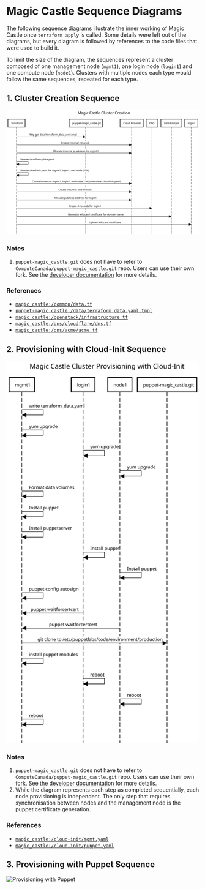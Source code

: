 # Magic Castle Sequence Diagrams

The following sequence diagrams illustrate the inner working of Magic Castle
once `terraform apply` is called. Some details were left out of the diagrams,
but every diagram is followed by references to the code files that were used
to build it.

To limit the size of the diagram, the sequences represent a cluster composed
of one management node (`mgmt1`), one login node (`login1`) and one compute
node (`node1`). Clusters with multiple nodes each type would follow the same
sequences, repeated for each type.

## 1. Cluster Creation Sequence

![Cluster Creation Sequence](./diagrams/cluster_creation_sequence.svg)

### Notes

1. `puppet-magic_castle.git` does not have to refer to `ComputeCanada/puppet-magic_castle.git` repo.
Users can use their own fork. See the [developer documentation](/docs/developers.md) for more details.

### References

- [`magic_castle:/common/data.tf`](/common/data.tf)
- [`puppet-magic_castle:/data/terraform_data.yaml.tmpl`](https://github.com/ComputeCanada/puppet-magic_castle/blob/master/data/terraform_data.yaml.tmpl)
- [`magic_castle:/openstack/infrastructure.tf`](/openstack/infrastructure.tf)
- [`magic_castle:/dns/cloudflare/dns.tf`](/dns/cloudflare/dns.tf)
- [`magic_castle:/dns/acme/acme.tf`](/dns/acme/acme.tf)

## 2. Provisioning with Cloud-Init Sequence

![Provisioning with Cloud-Init Sequence](./diagrams/cluster_provisioning_cloud-init_sequence.svg)

### Notes

1. `puppet-magic_castle.git` does not have to refer to `ComputeCanada/puppet-magic_castle.git` repo.
Users can use their own fork. See the [developer documentation](/docs/developers.md) for more details.
2. While the diagram represents each step as completed sequentially, each node provisioning
is independent. The only step that requires synchronisation between nodes and the management node
is the puppet certificate generation.

### References

- [`magic_castle:/cloud-init/mgmt.yaml`](/cloud-init/mgmt.yaml)
- [`magic_castle:/cloud-init/puppet.yaml`](/cloud-init/puppet.yaml)


## 3. Provisioning with Puppet Sequence

![Provisioning with Puppet](./diagrams/cluster_provisioning_puppet_sequence.svg)